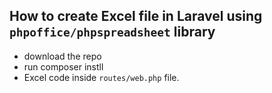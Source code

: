 ## How to create Excel file in Laravel using `phpoffice/phpspreadsheet` library 
- download the repo
- run composer instll
- Excel code inside `routes/web.php` file.
